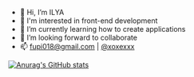 - 👋 Hi, I’m ILYA
- 👀 I'm interested in front-end development
- 🌱 I’m currently learning how to create applications
- 💞️ I’m looking forward to collaborate
- 📫 fupi018@gmail.com | [@xoxexxx](https://t.me/xoxexxx)

[![Anurag's GitHub stats](https://github-readme-stats.vercel.app/api?username=xoxexxx)](https://github.com/anuraghazra/github-readme-stats)

<!---
xoxexxx/xoxexxx is a ✨ special ✨ repository because its `README.md` (this file) appears on your GitHub profile.
You can click the Preview link to take a look at your changes.
--->
